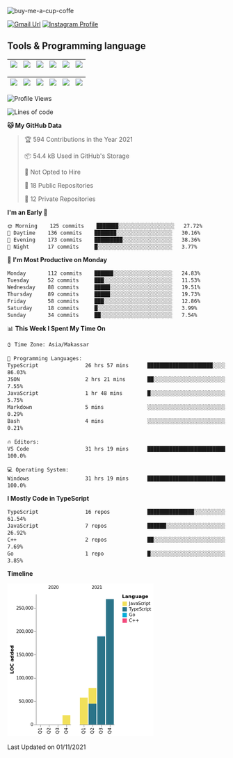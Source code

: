 
![buy-me-a-cup-coffe](https://www.buymeacoffee.com/assets/img/guidelines/download-assets-sm-1.svg)

[![Gmail Url](https://img.shields.io/twitter/url?label=aaulia.raahman@gmail.com&logo=gmail&style=social&url=http%3A%2F%2Fmailto%3Acontact.aaulia.raahman@gmail.com)](mailto:aaulia.raahman@gmail.com) [![Instagram Profile](https://img.shields.io/twitter/url?label=auliyrhman&logo=instagram&style=social&url=https://www.instagram.com/auliyrhman/)](https://www.instagram.com/auliyrhman)

## Tools & Programming language

| [<img src="https://upload.wikimedia.org/wikipedia/commons/4/4c/Typescript_logo_2020.svg" width="50">]() | [<img src="https://cdn.svgporn.com/logos/javascript.svg" width="50">]() | [<img src="https://cdn.svgporn.com/logos/mysql.svg" width="50">]() | <img src="https://cdn.svgporn.com/logos/firebase.svg" width="50"/> | <img src="https://cdn.svgporn.com/logos/mongodb.svg" width="50"/> | <img src="https://cdn.worldvectorlogo.com/logos/c.svg" width="50"/> |
| ------------------------------------------------------------------------------------------------------- | ----------------------------------------------------------------------- | --------------------------------------------------------------------------------------------- | ------------------------------------------------------------------ | ----------------------------------------------------------- | ------------------------------------------------------------------ |

| [<img src="https://www.svgrepo.com/show/306460/nestjs.svg" width="50">]() | [<img src="https://camo.githubusercontent.com/8ac3f7b51de4853384673841868d1c6eb9de77c3b44a891dc53ff9ec27457d3f/68747470733a2f2f636e63662d6272616e64696e672e6e65746c6966792e6170702f696d672f70726f6a656374732f677270632f686f72697a6f6e74616c2f636f6c6f722f677270632d686f72697a6f6e74616c2d636f6c6f722e737667" width="50">]() | [<img src="https://upload.wikimedia.org/wikipedia/commons/8/8e/Nextjs-logo.svg" width="50">]() | [<img src="https://upload.wikimedia.org/wikipedia/commons/a/a7/React-icon.svg" width="50">]() |  [<img src="https://upload.wikimedia.org/wikipedia/commons/d/d9/Node.js_logo.svg" width="50">]() | [<img src="https://cdn.svgporn.com/logos/express.svg" width="50">]() |
| ---------------------------------------------------------------------------------------------- | --------------------------------------------------------------------------------------------------------------------------------------------------------------------------------------------------------------------------------------------------------------------------------------------------------------------------- | ------------------------------------------------------------------------- | ------------------------------------------------------------------- | ------------------------------------------------------------------- | ------------------------------------------------------------------- |


<!--
**aulyarahman/aulyarahman** is a ✨ _special_ ✨ repository because its `README.md` (this file) appears on your GitHub profile.

Here are some ideas to get you started:

- 🔭 I’m currently working on ...
- 🌱 I’m currently learning ...
- 👯 I’m looking to collaborate on ...
- 🤔 I’m looking for help with ...
- 💬 Ask me about ...
- 📫 How to reach me: ...
- 😄 Pronouns: ...
- ⚡ Fun fact: ...
-->

<!--START_SECTION:waka-->
![Profile Views](http://img.shields.io/badge/Profile%20Views-0-blue)

![Lines of code](https://img.shields.io/badge/From%20Hello%20World%20I%27ve%20Written-615386%20lines%20of%20code-blue)

**🐱 My GitHub Data** 

> 🏆 594 Contributions in the Year 2021
 > 
> 📦 54.4 kB Used in GitHub's Storage 
 > 
> 🚫 Not Opted to Hire
 > 
> 📜 18 Public Repositories 
 > 
> 🔑 12 Private Repositories  
 > 
**I'm an Early 🐤** 

```text
🌞 Morning    125 commits    ███████░░░░░░░░░░░░░░░░░░   27.72% 
🌆 Daytime    136 commits    ███████░░░░░░░░░░░░░░░░░░   30.16% 
🌃 Evening    173 commits    █████████░░░░░░░░░░░░░░░░   38.36% 
🌙 Night      17 commits     █░░░░░░░░░░░░░░░░░░░░░░░░   3.77%

```
📅 **I'm Most Productive on Monday** 

```text
Monday       112 commits    ██████░░░░░░░░░░░░░░░░░░░   24.83% 
Tuesday      52 commits     ███░░░░░░░░░░░░░░░░░░░░░░   11.53% 
Wednesday    88 commits     █████░░░░░░░░░░░░░░░░░░░░   19.51% 
Thursday     89 commits     █████░░░░░░░░░░░░░░░░░░░░   19.73% 
Friday       58 commits     ███░░░░░░░░░░░░░░░░░░░░░░   12.86% 
Saturday     18 commits     █░░░░░░░░░░░░░░░░░░░░░░░░   3.99% 
Sunday       34 commits     ██░░░░░░░░░░░░░░░░░░░░░░░   7.54%

```


📊 **This Week I Spent My Time On** 

```text
⌚︎ Time Zone: Asia/Makassar

💬 Programming Languages: 
TypeScript               26 hrs 57 mins      █████████████████████░░░░   86.03% 
JSON                     2 hrs 21 mins       ██░░░░░░░░░░░░░░░░░░░░░░░   7.55% 
JavaScript               1 hr 48 mins        █░░░░░░░░░░░░░░░░░░░░░░░░   5.75% 
Markdown                 5 mins              ░░░░░░░░░░░░░░░░░░░░░░░░░   0.29% 
Bash                     4 mins              ░░░░░░░░░░░░░░░░░░░░░░░░░   0.21%

🔥 Editors: 
VS Code                  31 hrs 19 mins      █████████████████████████   100.0%

💻 Operating System: 
Windows                  31 hrs 19 mins      █████████████████████████   100.0%

```

**I Mostly Code in TypeScript** 

```text
TypeScript               16 repos            ███████████████░░░░░░░░░░   61.54% 
JavaScript               7 repos             ██████░░░░░░░░░░░░░░░░░░░   26.92% 
C++                      2 repos             ██░░░░░░░░░░░░░░░░░░░░░░░   7.69% 
Go                       1 repo              █░░░░░░░░░░░░░░░░░░░░░░░░   3.85%

```


**Timeline**

![Chart not found](https://raw.githubusercontent.com/aulyarahman/aulyarahman/main/charts/bar_graph.png) 


 Last Updated on 01/11/2021
<!--END_SECTION:waka-->
